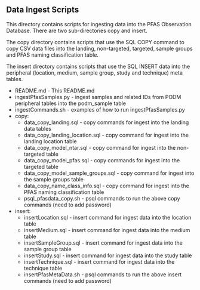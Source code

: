 ## Data Ingest Scripts
This directory contains scripts for ingesting data into the PFAS Observation Database. There are two 
sub-directories copy and insert. 

The copy directory contains scripts that use the SQL COPY command to copy CSV data files into the
landing, non-targeted, targeted, sample groups and PFAS naming classification table.

The insert directory contains scripts that use the SQL INSERT data into the peripheral (location, 
medium, sample group, study and technique) meta tables.

 * README.md - This README.md
 * ingestPfasSamples.py - ingest samples and related IDs from PODM peripheral tables into the podm_sample table
 * ingestCommands.sh - examples of how to run ingestPfasSamples.py
 * copy:
   * data_copy_landing.sql - copy commands for ingest into the landing data tables
   * data_copy_landing_location.sql - copy command for ingest into the landing location table
   * data_copy_model_ntar.sql - copy command for ingest into the non-targeted table
   * data_copy_model_pfas.sql - copy commands for ingest into the targeted table
   * data_copy_model_sample_groups.sql - copy command for ingest into the sample groups table
   * data_copy_name_class_info.sql - copy command for ingest into the PFAS naming classification table
   * psql_pfasdata_copy.sh - psql commands to run the above copy commands (need to add password)
 * insert:
   * insertLocation.sql - insert command for ingest data into the location table
   * insertMedium.sql - insert command for ingest data into the medium table
   * insertSampleGroup.sql - insert command for ingest data into the sample group table
   * insertStudy.sql - insert command for ingest data into the study table
   * insertTechnique.sql - insert command for ingest data into the technique table
   * insertPfasMetaData.sh - psql commands to run the above insert commands (need to add password)
